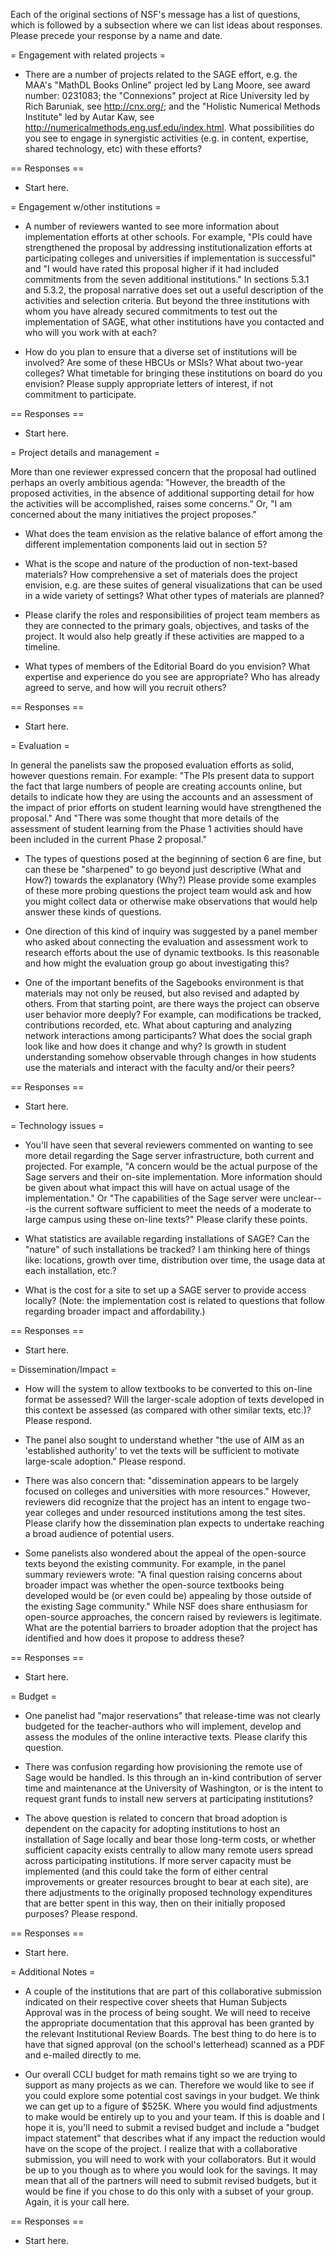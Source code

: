 Each of the original sections of NSF's message has a list of questions, which is followed by a subsection where we can list ideas about responses.  Please precede your response by a name and date.

= Engagement with related projects =

  * There are a number of projects related to the SAGE effort, e.g. the
  MAA's "MathDL Books Online" project led by Lang Moore, see award number:
  0231083; the "Connexions" project at Rice University led by Rich
  Baruniak, see http://cnx.org/; and the "Holistic Numerical Methods
  Institute" led by Autar Kaw, see
  http://numericalmethods.eng.usf.edu/index.html. What possibilities do
  you see to engage in synergistic activities (e.g. in content, expertise,
  shared technology, etc) with these efforts?

== Responses ==
 * Start here.

= Engagement w/other institutions =

  * A number of reviewers wanted to see more information about
  implementation efforts at other schools. For example, "PIs could have
  strengthened the proposal by addressing institutionalization efforts at
  participating colleges and universities if implementation is successful"
  and "I would have rated this proposal higher if it had included
  commitments from the seven additional institutions." In sections 5.3.1
  and 5.3.2, the proposal narrative does set out a useful description of
  the activities and selection criteria. But beyond the three institutions
  with whom you have already secured commitments to test out the
  implementation of SAGE, what other institutions have you contacted and
  who will you work with at each?

  * How do you plan to ensure that a diverse set of institutions will be
  involved? Are some of these HBCUs or MSIs? What about two-year colleges?
  What timetable for bringing these institutions on board do you envision?
  Please supply appropriate letters of interest, if not commitment to
  participate.

== Responses ==
 * Start here.

= Project details and management =


  More than one reviewer expressed concern that the proposal had outlined
  perhaps an overly ambitious agenda:  "However, the breadth of the
  proposed activities, in the absence of additional supporting detail for
  how the activities will be accomplished, raises some concerns." Or, "I
  am concerned about the many initiatives the project proposes."

  * What does the team envision as the relative balance of effort among
  the different implementation components laid out in section 5?

  * What is the scope and nature of the production of non-text-based
  materials? How comprehensive a set of materials does the project
  envision, e.g. are these suites of general visualizations that can be
  used in a wide variety of settings? What other types of materials are
  planned?

  * Please clarify the roles and responsibilities of project team members
  as they are connected to the primary goals, objectives, and tasks of the
  project.  It would also help greatly if these activities are mapped to a
  timeline.

  * What types of members of the Editorial Board do you envision?  What
  expertise and experience do you see are appropriate? Who has already
  agreed to serve, and how will you recruit others?

== Responses ==
 * Start here.

= Evaluation =

  In general the panelists saw the proposed evaluation efforts as solid,
  however questions remain. For example: "The PIs present data to support
  the fact that large numbers of people are creating accounts online, but
  details to indicate how they are using the accounts and an assessment of
  the impact of prior efforts on student learning would have strengthened
  the proposal." And "There was some thought that more details of the
  assessment of student learning from the Phase 1 activities should have
  been included in the current Phase 2 proposal."

  * The types of questions posed at the beginning of section 6 are fine,
  but can these be "sharpened" to go beyond just descriptive (What and
  How?) towards the explanatory (Why?) Please provide some examples of
  these more probing questions the project team would ask and how you
  might collect data or otherwise make observations that would help answer
  these kinds of questions.

  * One direction of this kind of inquiry was suggested by a panel member
  who asked about connecting the evaluation and assessment work to
  research efforts about the use of dynamic textbooks.  Is this reasonable
  and how might the evaluation group go about investigating this?

  * One of the important benefits of the Sagebooks environment is that
  materials may not only be reused, but also revised and adapted by
  others.  From that starting point, are there ways the project can
  observe user behavior more deeply? For example, can modifications be
  tracked, contributions recorded, etc. What about capturing and analyzing
  network interactions among participants? What does the social graph look
  like and how does it change and why? Is growth in student understanding
  somehow observable through changes in how students use the materials and
  interact with the faculty and/or their peers?

== Responses ==
 * Start here.

= Technology issues =

  * You'll have seen that several reviewers commented on wanting to see
  more detail regarding the Sage server infrastructure, both current and
  projected. For example, "A concern would be the actual purpose of the
  Sage servers and their on-site implementation. More information should
  be given about what impact this will have on actual usage of the
  implementation." Or "The capabilities of the Sage server were
  unclear---is the current software sufficient to meet the needs of a
  moderate to large campus using these on-line texts?" Please clarify
  these points.

  * What statistics are available regarding installations of SAGE? Can the
  "nature" of such installations be tracked? I am thinking here of things
  like: locations, growth over time, distribution over time, the usage
  data at each installation, etc.?

  * What is the cost for a site to set up a SAGE server to provide access
  locally? (Note: the implementation cost is related to questions that
  follow regarding broader impact and affordability.)

== Responses ==
 * Start here.

= Dissemination/Impact =

  * How will the system to allow textbooks to be converted to this on-line
  format be assessed? Will the larger-scale adoption of texts developed in
  this context be assessed (as compared with other similar texts, etc.)?
  Please respond.

  * The panel also sought to understand whether "the use of AIM as an
  'established authority' to vet the texts will be sufficient to motivate
  large-scale adoption."  Please respond.

  * There was also concern that: "dissemination appears to be largely
  focused on colleges and universities with more resources." However,
  reviewers did recognize that the project has an intent to engage
  two-year colleges and under resourced institutions among the test sites.
  Please clarify how the dissemination plan expects to undertake reaching
  a broad audience of potential users.

  * Some panelists also wondered about the appeal of the open-source texts
  beyond the existing community. For example, in the panel summary
  reviewers wrote: "A final question raising concerns about broader impact
  was whether the open-source textbooks being developed would be (or even
  could be) appealing by those outside of the existing Sage community."
  While NSF does share enthusiasm for open-source approaches, the concern
  raised by reviewers is legitimate. What are the potential barriers to
  broader adoption that the project has identified and how does it propose
  to address these?

== Responses ==
 * Start here.

= Budget =

  * One panelist had "major reservations" that release-time was not
  clearly budgeted for the teacher-authors who will implement, develop and
  assess the modules of the online interactive texts. Please clarify this
  question.

  * There was confusion regarding how provisioning the remote use of Sage
  would be handled. Is this through an in-kind contribution of server time
  and maintenance at the University of Washington, or is the intent to
  request grant funds to install new servers at participating
  institutions?

  * The above question is related to concern that broad adoption is
  dependent on the capacity for adopting institutions to host an
  installation of Sage locally and bear those long-term costs, or whether
  sufficient capacity exists centrally to allow many remote users spread
  across participating institutions. If more server capacity must be
  implemented (and this could take the form of either central improvements
  or greater resources brought to bear at each site), are there
  adjustments to the originally proposed technology expenditures that are
  better spent in this way, then on their initially proposed purposes?
  Please respond.

== Responses ==
 * Start here.

= Additional Notes =

  * A couple of the institutions that are part of this collaborative
  submission indicated on their respective cover sheets that Human
  Subjects Approval was in the process of being sought. We will need to
  receive the appropriate documentation that this approval has been
  granted by the relevant Institutional Review Boards. The best thing to
  do here is to have that signed approval (on the school's letterhead)
  scanned as a PDF and e-mailed directly to me.

  * Our overall CCLI budget for math remains tight so we are trying to
  support as many projects as we can. Therefore we would like to see if
  you could explore some potential cost savings in your budget. We think
  we can get up to a figure of $525K. Where you would find adjustments to
  make would be entirely up to you and your team. If this is doable and I
  hope it is, you'll need to submit a revised budget and include a "budget
  impact statement" that describes what if any impact the reduction would
  have on the scope of the project. I realize that with a collaborative
  submission, you will need to work with your collaborators. But it would
  be up to you though as to where you would look for the savings. It may
  mean that all of the partners will need to submit revised budgets, but
  it would be fine if you chose to do this only with a subset of your
  group. Again, it is your call here.

== Responses ==
 * Start here.
